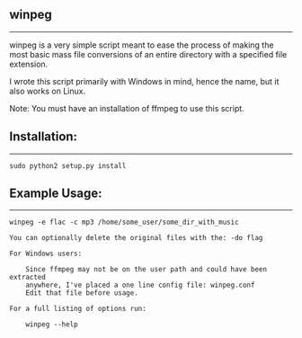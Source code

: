 
winpeg
------
------

winpeg is a very simple script meant to ease the process of making the most basic
mass file conversions of an entire directory with a specified file extension.

I wrote this script primarily with Windows in mind, hence the name, but it also works
on Linux.

Note: You must have an installation of ffmpeg to use this script.


Installation:
------------
------------

    sudo python2 setup.py install

Example Usage:
-------------
-------------

    winpeg -e flac -c mp3 /home/some_user/some_dir_with_music

    You can optionally delete the original files with the: -do flag

    For Windows users:
        
        Since ffmpeg may not be on the user path and could have been extracted
        anywhere, I've placed a one line config file: winpeg.conf
        Edit that file before usage.

    For a full listing of options run:
        
        winpeg --help
